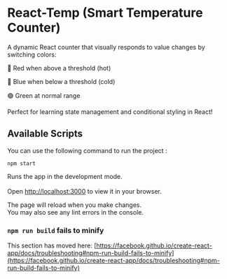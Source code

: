 # React-Temp (Smart Temperature Counter)
A dynamic React counter that visually responds to value changes by switching colors:

🔴 Red when above a threshold (hot)

🔵 Blue when below a threshold (cold)

🟢 Green at normal range

Perfect for learning state management and conditional styling in React!

## Available Scripts

You can use the following command to run the project :

 ```
npm start
```

Runs the app in the development mode.\
\
Open [http://localhost:3000](http://localhost:3000) to view it in your browser.

The page will reload when you make changes. \
You may also see any lint errors in the console.

### `npm run build` fails to minify

This section has moved here: [https://facebook.github.io/create-react-app/docs/troubleshooting#npm-run-build-fails-to-minify](https://facebook.github.io/create-react-app/docs/troubleshooting#npm-run-build-fails-to-minify)
